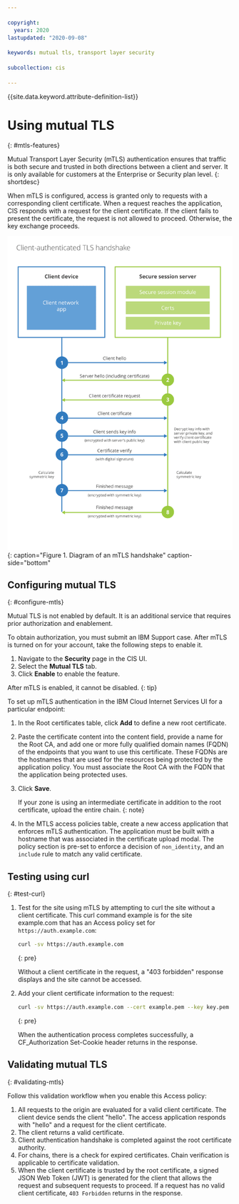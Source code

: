 ```yaml
---

copyright:
  years: 2020
lastupdated: "2020-09-08"

keywords: mutual tls, transport layer security

subcollection: cis

---
```


{{site.data.keyword.attribute-definition-list}}

# Using mutual TLS
{: #mtls-features}

Mutual Transport Layer Security (mTLS) authentication ensures that traffic is both secure and trusted in both directions between a client and server. It is only available for customers at the Enterprise or Security plan level.
{: shortdesc}

When mTLS is configured, access is granted only to requests with a corresponding client certificate. When a request reaches the application, CIS responds with a request for the client certificate. If the client fails to present the certificate, the request is not allowed to proceed. Otherwise, the key exchange proceeds. 

![Diagram of mTLS handshake](images/mtls-handshake.png "Diagram of mTLS handshake"){: caption="Figure 1. Diagram of an mTLS handshake" caption-side="bottom"

## Configuring mutual TLS
{: #configure-mtls}

Mutual TLS is not enabled by default. It is an additional service that requires prior authorization and enablement.

To obtain authorization, you must submit an IBM Support case. After mTLS is turned on for your account, take the following steps to enable it.
1. Navigate to the **Security** page in the CIS UI.
1. Select the **Mutual TLS** tab.
1. Click **Enable** to enable the feature.

After mTLS is enabled, it cannot be disabled.
{: tip}

To set up mTLS authentication in the IBM Cloud Internet Services UI for a particular endpoint: 
1. In the Root certificates table, click **Add** to define a new root certificate. 
1. Paste the certificate content into the content field, provide a name for the Root CA, and add one or more fully qualified domain names (FQDN) of the endpoints that you want to use this certificate.
   These FQDNs are the hostnames that are used for the resources being protected by the application policy. You must associate the Root CA with the FQDN that the application being protected uses.
1. Click **Save**.

   If your zone is using an intermediate certificate in addition to the root certificate, upload the entire chain.
   {: note}
   
1. In the MTLS access policies table, create a new access application that enforces mTLS authentication. The application must be built with a hostname that was associated in the certificate upload modal. The policy section is pre-set to enforce a decision of `non_identity`, and an `include` rule to match any valid certificate.

## Testing using curl
{: #test-curl}

1. Test for the site using mTLS by attempting to curl the site without a client certificate.
   This curl command example is for the site example.com that has an Access policy set for `https://auth.example.com`:
   
   ```bash
   curl -sv https://auth.example.com
   ```
   {: pre}
   
   Without a client certificate in the request, a "403 forbidden" response displays and the site cannot be accessed.
1. Add your client certificate information to the request:

   ```bash
   curl -sv https://auth.example.com --cert example.pem --key key.pem
   ```
   {: pre}
   
   When the authentication process completes successfully, a CF_Authorization Set-Cookie header returns in the response.

## Validating mutual TLS
{: #validating-mtls}

Follow this validation workflow when you enable this Access policy:
1. All requests to the origin are evaluated for a valid client certificate.
   The client device sends the client "hello". The access application responds with "hello" and a request for the client certificate.
1. The client returns a valid certificate.
1. Client authentication handshake is completed against the root certificate authority.
1. For chains, there is a check for expired certificates.
   Chain verification is applicable to certificate validation.
1. When the client certificate is trusted by the root certificate, a signed JSON Web Token (JWT) is generated for the client that allows the request and subsequent requests to proceed.
   If a request has no valid client certificate, `403 Forbidden` returns in the response.
